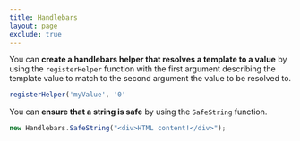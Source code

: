 ```yaml
---
title: Handlebars
layout: page
exclude: true
---
```


You can **create a handlebars helper that resolves a template to a value** by using the `registerHelper` function with the first argument describing the template value to match to the second argument the value to be resolved to.
```js
registerHelper('myValue', '0'
```

You can **ensure that a string is safe** by using the `SafeString` function.
```js
new Handlebars.SafeString("<div>HTML content!</div>");
```
<!--stackedit_data:
eyJoaXN0b3J5IjpbMzM0MTk4MTEzXX0=
-->